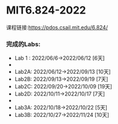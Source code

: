 # MIT6.824-2022
课程链接:https://pdos.csail.mit.edu/6.824/ <br>

### 完成的Labs: <br>
* Lab 1 : 2022/06/6->2022/06/12 [6天]
* 
* Lab2A: 2022/06/12->2022/09/13 [10天]
* Lab2B: 2022/09/13->2022/09/19 [7天]
* Lab2C: 2022/09/20->2022/10/09 [19天]
* Lab2D: 2022/10/11->2022/10/17 [7天]
* 
* Lab3A: 2022/10/18->2022/10/22 [5天]
* Lab3B: 2022/10/27->2022/11/24 [10天]